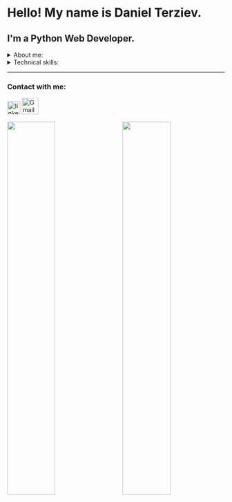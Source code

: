 # Hello! My name is Daniel Terziev.
## I'm a Python Web Developer.


<details>

<summary>About me:</summary>

### My education at [SoftUni]
#### _From 03/2022 - Present_
  - **Python** - Working with linear, multidimensional and associative data structures, file and directory operations, file and error handling . Application of basic algorithms and functional programming.
  - **OOP** - classes, objects and OOP principles. Using decorators, design patterns and UNIT testing.
  - **HTML & CSS** - Working with HTML Structure, CSS and Typograpthy, Box Models, Positioning and Media Queries.
  - **JavaScript** - classes and objects, linear, multidimensional and associative data structures, DOM Manipulations and Events, UNIT testing and error handling, OOP ,functional and asynchronous programing, SPA applications, HTTP and REST Services.
  - **Python Web Framework** - Working with HTTP Services, PostgreSQL and Django Framework.
Django Framework: Models, Templates, Function-Based Views and Class-Based Views, Forms and Model Forms, Roles, Sessions, Users, Admin Site, Common web tools, Unit and Integrations testing, asynchronous tasks, deployment, hosting and monitoring.
Django REST Framework: Serializers and API Views.
  - **Linux System Administration** - Working on the console only. I’ve learingn to work with file and directories, access permissions, users and groups, text editors, regular expressions, searching and extract information from files, flows management, networks services, packages and bundled managers, remote access, file storage services, boot method and managers, process management, system monitoring, disks and patitions, backup and recovery, creating scripts, automate tasks and performing on schedule.

All of my certificates can find here [certificates]

### My education at university
#### _From 2011 - 2015_
 In my studies I received fundamental engineering and 
specialized knowledge and skills in electronic, digital and microprocessor technology, programming, operating systems, databases, computer networks and communications, optical communications, mobile communication systems and software, control and diagnostics of computer systems, coding and security of the information.
</details>
<details>
<summary>Technical skills:</summary>
  
## **Programming Languages:**
  - Python
  - JavaScript

## **Tools:**
  - PyCharm
  - WebStorm
  - Visual Studio Code
  - Docker
  - Git
  - GitHub

## **Frameworks:**
  - Django
  - Django REST (DRF)

## **Databases:**
  - PostgreSQL
  - MySQL
  - SQLite
  - Redis

## **Operation Systems**
  - Windows
  - Linux
</details>

---

### Contact with me:

[<img src="https://github.com/gilbarbara/logos/blob/main/logos/linkedin-icon.svg" alt="linkedin" width="30px">](https://www.linkedin.com/in/daniel-terziev-79992a254/)
[<img src="https://github.com/gilbarbara/logos/blob/main/logos/google-gmail.svg" alt="Gmail" width="38px">](mailto:daniel.st.terziev@gmail.com)


<img align='left' width='47%' src='https://github-readme-stats.vercel.app/api?username=danielterziev92&show_icons=true&theme=onedark' />
<img align='right' width='47%' src='https://github-readme-stats.vercel.app/api/top-langs/?username=danielterziev92&layout=compact&theme=onedark' />

[SoftUni]: https://softuni.bg/
[certificates]: https://drive.google.com/drive/folders/1He-HczkrF50IQYqu6OrVnJA5RWATN3Eu?usp=sharing
